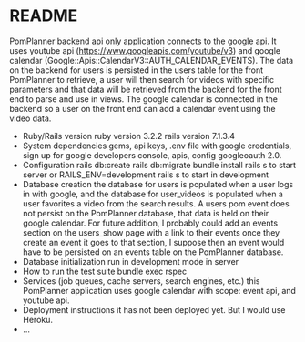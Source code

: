 # README

PomPlanner backend api only application connects to the google api. It uses youtube api (https://www.googleapis.com/youtube/v3) and google calendar (Google::Apis::CalendarV3::AUTH_CALENDAR_EVENTS). The data on the backend for users is persisted in the users table for the front PomPlanner to retrieve, a user will then search for videos with specific parameters and that data will be retrieved from the backend for the front end to parse and use in views. The google calendar is connected in the backend so a user on the front end can add a calendar event using the video data. 

* Ruby/Rails version
ruby version 3.2.2
rails version 7.1.3.4
* System dependencies
gems, api keys, .env file with google credentials, sign up for google developers console, apis, config googleoauth 2.0.
* Configuration
rails db:create rails db:migrate
bundle install
rails s to start server or RAILS_ENV=development rails s to start in development
* Database creation
the database for users is populated when a user logs in with google, and the database for user_videos is populated when a user favorites a video from the search results. A users pom event does not persist on the PomPlanner database, that data is held on their google calendar. For future addition, I probably could add an events section on the users_show page with a link to their events once they create an event it goes to that section, I suppose then an event would have to be persisted on an events table on the PomPlanner database. 
* Database initialization
run in development mode in server
* How to run the test suite
bundle exec rspec
* Services (job queues, cache servers, search engines, etc.)
this PomPlanner application uses google calendar with scope: event api, and youtube api.
* Deployment instructions
it has not been deployed yet. But I would use Heroku.
* ...
